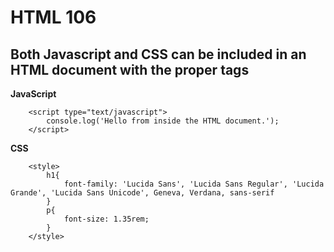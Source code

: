 # HTML 106

## Both Javascript and CSS can be included in an HTML document with the proper tags

**JavaScript**

```
    <script type="text/javascript"> 
        console.log('Hello from inside the HTML document.');
    </script>

```

**CSS**

```
    <style>
        h1{
            font-family: 'Lucida Sans', 'Lucida Sans Regular', 'Lucida Grande', 'Lucida Sans Unicode', Geneva, Verdana, sans-serif
        }
        p{
            font-size: 1.35rem;
        }
    </style>
```